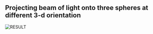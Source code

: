 ## Projecting beam of light onto three spheres at different 3-d orientation 

![RESULT](https://github.com/CHIRANJEET1729DAS/GPU_programming_OpenGL_simulations/blob/main/Ray_Tracing/output.png)
